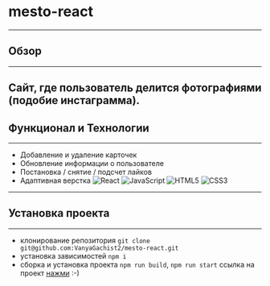 # mesto-react
------
## Обзор
------
Сайт, где пользователь делится фотографиями (подобие инстаграмма).
------
## Функционал и Технологии
------
- Добавление и удаление карточек
- Обновление информации о пользователе
- Постановка / снятие / подсчет лайков
- Адаптивная верстка
![React](https://img.shields.io/badge/-React-090909?style=for-the-badge&logo=React)
![JavaScript](https://img.shields.io/badge/-JavaScript-090909?style=for-the-badge&logo=JavaScript)
![HTML5](https://img.shields.io/badge/-HTML5-090909?style=for-the-badge&logo=HTML5)
![CSS3](https://img.shields.io/badge/-CSS3-090909?style=for-the-badge&logo=CSS3)
------
## Установка проекта
------
- клонирование репозитория `git clone git@github.com:VanyaGachist2/mesto-react.git`
- установка зависимостей `npm i`
- сборка и установка проекта `npm run build`, `npm run start`
ссылка на проект [нажми](https://vanyagachist2.github.io/mesto-react/) :-)
